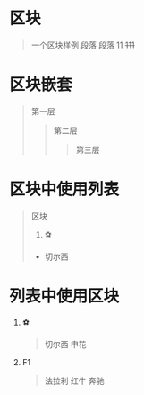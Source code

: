 # 区块
> 一个区块样例
> 段落
> 段落
> <u>11</u>
> ~~111~~

# 区块嵌套
> 第一层
>> 第二层
>>> 第三层

# 区块中使用列表
> 区块
> 1. ⚽
> + 切尔西

# 列表中使用区块
1. ⚽
    > 切尔西
    > 申花
2. F1
    > 法拉利
    > 红牛
    > 奔驰
